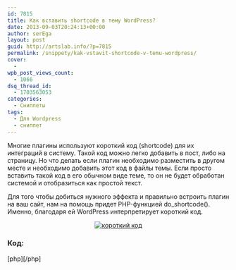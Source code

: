 ```yaml
---
id: 7815
title: Как вставить shortcode в тему WordPress?
date: 2013-09-03T20:24:13+00:00
author: serEga
layout: post
guid: http://artslab.info/?p=7815
permalink: /snippety/kak-vstavit-shortcode-v-temu-wordpress/
cover:
  -
wpb_post_views_count:
  - 1066
dsq_thread_id:
  - 1703563053
categories:
  - Сниппеты
tags:
  - Для Wordpress
  - сниппет
---
```

Многие плагины используют короткий код (shortcode) для их интеграций в систему. Такой код можно легко добавить в пост, либо на страницу. Но что делать если плагин необходимо разместить в другом месте и необходимо добавить этот код в файлы темы. Если просто вставить такой код в его обычном виде теме, то он не будет обработан системой и отобразиться как простой текст.

<!--more-->

Для того чтобы добиться нужного эффекта и правильно встроить плагин на ваш сайт, нам на помощь придет PHP-функцией do_shortcode(). Именно, благодаря ей WordPress интерпретирует короткий код.

<center>
  <a href="http://googledrive.com/host/0B9lHVSSSdxdxd0hjdUdmRzY3Tjg/shortcode_v_wp.png"><img src="http://googledrive.com/host/0B9lHVSSSdxdxd0hjdUdmRzY3Tjg/shortcode_v_wp-300x86.png" alt="короткий код" class="aligncenter size-medium wp-image-7816" srcset="http://googledrive.com/host/0B9lHVSSSdxdxd0hjdUdmRzY3Tjg/shortcode_v_wp-300x86.png 300w, http://googledrive.com/host/0B9lHVSSSdxdxd0hjdUdmRzY3Tjg/shortcode_v_wp.png 622w" sizes="(max-width: 300px) 100vw, 300px" /></a>
</center>

### Код:

[php]<?php echo do\_shortcode("[your\_shortcode]"); ?>[/php]